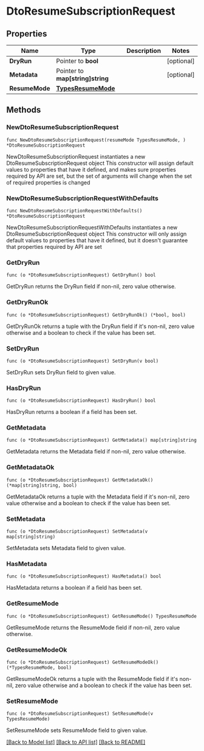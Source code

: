 # DtoResumeSubscriptionRequest

## Properties

Name | Type | Description | Notes
------------ | ------------- | ------------- | -------------
**DryRun** | Pointer to **bool** |  | [optional] 
**Metadata** | Pointer to **map[string]string** |  | [optional] 
**ResumeMode** | [**TypesResumeMode**](TypesResumeMode.md) |  | 

## Methods

### NewDtoResumeSubscriptionRequest

`func NewDtoResumeSubscriptionRequest(resumeMode TypesResumeMode, ) *DtoResumeSubscriptionRequest`

NewDtoResumeSubscriptionRequest instantiates a new DtoResumeSubscriptionRequest object
This constructor will assign default values to properties that have it defined,
and makes sure properties required by API are set, but the set of arguments
will change when the set of required properties is changed

### NewDtoResumeSubscriptionRequestWithDefaults

`func NewDtoResumeSubscriptionRequestWithDefaults() *DtoResumeSubscriptionRequest`

NewDtoResumeSubscriptionRequestWithDefaults instantiates a new DtoResumeSubscriptionRequest object
This constructor will only assign default values to properties that have it defined,
but it doesn't guarantee that properties required by API are set

### GetDryRun

`func (o *DtoResumeSubscriptionRequest) GetDryRun() bool`

GetDryRun returns the DryRun field if non-nil, zero value otherwise.

### GetDryRunOk

`func (o *DtoResumeSubscriptionRequest) GetDryRunOk() (*bool, bool)`

GetDryRunOk returns a tuple with the DryRun field if it's non-nil, zero value otherwise
and a boolean to check if the value has been set.

### SetDryRun

`func (o *DtoResumeSubscriptionRequest) SetDryRun(v bool)`

SetDryRun sets DryRun field to given value.

### HasDryRun

`func (o *DtoResumeSubscriptionRequest) HasDryRun() bool`

HasDryRun returns a boolean if a field has been set.

### GetMetadata

`func (o *DtoResumeSubscriptionRequest) GetMetadata() map[string]string`

GetMetadata returns the Metadata field if non-nil, zero value otherwise.

### GetMetadataOk

`func (o *DtoResumeSubscriptionRequest) GetMetadataOk() (*map[string]string, bool)`

GetMetadataOk returns a tuple with the Metadata field if it's non-nil, zero value otherwise
and a boolean to check if the value has been set.

### SetMetadata

`func (o *DtoResumeSubscriptionRequest) SetMetadata(v map[string]string)`

SetMetadata sets Metadata field to given value.

### HasMetadata

`func (o *DtoResumeSubscriptionRequest) HasMetadata() bool`

HasMetadata returns a boolean if a field has been set.

### GetResumeMode

`func (o *DtoResumeSubscriptionRequest) GetResumeMode() TypesResumeMode`

GetResumeMode returns the ResumeMode field if non-nil, zero value otherwise.

### GetResumeModeOk

`func (o *DtoResumeSubscriptionRequest) GetResumeModeOk() (*TypesResumeMode, bool)`

GetResumeModeOk returns a tuple with the ResumeMode field if it's non-nil, zero value otherwise
and a boolean to check if the value has been set.

### SetResumeMode

`func (o *DtoResumeSubscriptionRequest) SetResumeMode(v TypesResumeMode)`

SetResumeMode sets ResumeMode field to given value.



[[Back to Model list]](../README.md#documentation-for-models) [[Back to API list]](../README.md#documentation-for-api-endpoints) [[Back to README]](../README.md)


